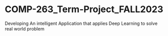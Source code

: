 # COMP-263_Term-Project_FALL2023
Developing An intelligent Application that applies Deep Learning to solve real world problem
